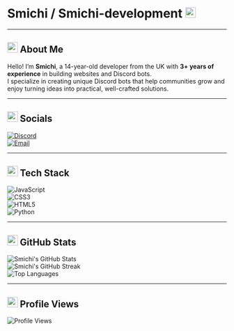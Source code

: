 # Smichi / Smichi-development <img src="https://camo.githubusercontent.com/1fb942c7e0299fd30f5b17feeec509410a1761df9ce838486c872fc2c1276818/68747470733a2f2f656d2d636f6e74656e742e7a6f626a2e6e65742f736f757263652f6d6963726f736f66742d7465616d732f3333372f776176696e672d68616e645f31663434622e706e67" width="24" height="24" />

---

## <img src="https://img.icons8.com/color/48/000000/user.png" width="24"/> About Me
Hello! I’m **Smichi**, a 14-year-old developer from the UK with **3+ years of experience** in building websites and Discord bots.  
I specialize in creating unique Discord bots that help communities grow and enjoy turning ideas into practical, well-crafted solutions.  

---

## <img src="https://img.icons8.com/color/48/000000/internet.png" width="24"/> Socials
[![Discord](https://img.shields.io/badge/Discord-%237289DA.svg?logo=discord&logoColor=white)](https://discord.com/users/1195857379816914954)  
[![Email](https://img.shields.io/badge/Email-D14836?logo=gmail&logoColor=white)](mailto:smichidev@gmail.com)  

---

## <img src="https://img.icons8.com/color/48/000000/source-code.png" width="24"/> Tech Stack
![JavaScript](https://img.shields.io/badge/JavaScript-%23323330.svg?style=for-the-badge&logo=javascript&logoColor=%23F7DF1E)  
![CSS3](https://img.shields.io/badge/CSS3-%231572B6.svg?style=for-the-badge&logo=css3&logoColor=white)  
![HTML5](https://img.shields.io/badge/HTML5-%23E34F26.svg?style=for-the-badge&logo=html5&logoColor=white)  
![Python](https://img.shields.io/badge/Python-%2314354C.svg?style=for-the-badge&logo=python&logoColor=white)  

---

## <img src="https://img.icons8.com/color/48/000000/combo-chart.png" width="24"/> GitHub Stats
![Smichi's GitHub Stats](https://github-readme-stats.vercel.app/api?username=Smichi-development&theme=dark&hide_border=false&include_all_commits=false&count_private=false)  
![Smichi's GitHub Streak](https://nirzak-streak-stats.vercel.app/?user=Smichi-development&theme=dark&hide_border=false)  
![Top Languages](https://github-readme-stats.vercel.app/api/top-langs/?username=Smichi-development&theme=dark&hide_border=false&include_all_commits=false&count_private=false&layout=compact)  

---

## <img src="https://img.icons8.com/color/48/000000/eye.png" width="24"/> Profile Views
![Profile Views](https://komarev.com/ghpvc/?username=Smichi-development&color=blue&style=flat-square)
